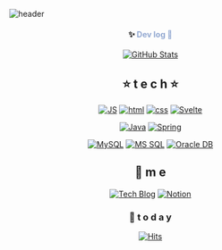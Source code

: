 <!--
**eurdream98/eurdream98** is a ✨ _special_ ✨ repository because its `README.md` (this file) appears on your GitHub profile.

Here are some ideas to get you started:

- 🔭 I’m currently working on ...
- 🌱 I’m currently learning ...
- 👯 I’m looking to collaborate on ...
- 🤔 I’m looking for help with ...
- 💬 Ask me about ...
- 📫 How to reach me: ...
- 😄 Pronouns: ...
- ⚡ Fun fact: ...
-->
![header](https://capsule-render.vercel.app/api?type=rect&color=gradient&height=300&section=header&text=KoDongHwan's%20🚀code&fontSize=50&animation=fadeIn)

<div align="center">

#### ✨ **<span style="color: #92a8d1">Dev log 🚀</span>**

[![GitHub Stats](https://github-readme-stats.vercel.app/api?username=eurdream98&count_private=true&custom_title=Eurdream98's&nbsp;github&nbsp;👀&bg_color=30,92a8d1,f7cac9&title_color=fff&text_color=fff)](https://github.com/anuraghazra/github-readme-stats)

## ⭐ t e c h ⭐

[![JS](https://img.shields.io/badge/JavaScript-F7DF1E?style=flat-square&logo=JavaScript&logoColor=black)](https://github.com/eurdream98/TODO-List) [![html](https://img.shields.io/badge/Html-E34F26?style=flat-square&logo=Html5&logoColor=white)](https://github.com/eurdream98/fullPage) [![css](https://img.shields.io/badge/CSS-1572B6?style=flat-square&logo=CSS3&logoColor=white)](https://github.com/eurdream98/fullPage) [![Svelte](https://img.shields.io/badge/Svelte-FF3E00?style=flat-square&logo=Svelte&logoColor=white)](https://github.com/Joowon0220/svelte)

[![Java](https://img.shields.io/badge/Java-007396?style=flat-square&logo=Java&logoColor=white)](https://github.com/eurdream98/weather) [![Spring](https://img.shields.io/badge/Spring-6DB33F?style=flat-square&logo=Spring&logoColor=white)](https://github.com/eurdream98/SpringMVC)

[![MySQL](https://img.shields.io/badge/MySQL-4479A1?style=flat-square&logo=MySQL&logoColor=white)](https://github.com/eurdream98/Spring_Weather)  [![MS SQL](https://img.shields.io/badge/MSSQL-CC2927?style=flat-square&logo=Microsoft%20SQL%20Server&logoColor=white)](https://github.com/eurdream98/Spring_Weather) [![Oracle DB](https://img.shields.io/badge/Oracle-F80000?style=flat-square&logo=Oracle&logoColor=white)](https://github.com/eurdream98/SpringMVC)

## 💫 m e

[![Tech Blog](https://img.shields.io/badge/Blog-FF5722?style=flat-square&logo=blogger&logoColor=white)](https://eurdream98.tistory.com/) [![Notion](https://img.shields.io/badge/Notion-000000?style=flat-square&logo=notion&logoColor=white)](https://www.notion.so/c2002e568d234152bc48b16503079b51)

### 🌄  t o d a y
[![Hits](https://hits.seeyoufarm.com/api/count/incr/badges/fullPage?bg_color=30,92a8d1,f7cac9&title_color=fff&text_color=fff&icon_color=fff)](https://github.com/gjbae1212/hit-counter)
